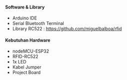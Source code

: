 #### Software & Library

* Arduino IDE
* Serial Bluetooth Terminal
* Library RC522 : https://github.com/miguelbalboa/rfid

#### Kebutuhan Hardware

* nodeMCU-ESP32
* RFID-RC522
* 1x LED
* Kabel Jumper
* Project Board
